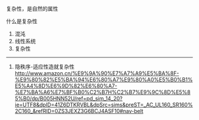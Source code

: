 复杂性，是自然的属性

什么是复杂性

1. 混沌
2. 线性系统
3. 复杂性

---

1. 隐秩序-适应性造就复杂性
http://www.amazon.cn/%E9%9A%90%E7%A7%A9%E5%BA%8F-%E9%80%82%E5%BA%94%E6%80%A7%E9%80%A0%E5%B0%B1%E5%A4%8D%E6%9D%82%E6%80%A7-%E7%BA%A6%E7%BF%B0%C2%B7H%C2%B7%E9%9C%8D%E5%85%B0/dp/B005HNN52U/ref=pd_sim_14_20?ie=UTF8&dpID=41Z6DTKRVBL&dpSrc=sims&preST=_AC_UL160_SR160%2C160_&refRID=0ZS3JEXZ3G6BCJ4ASF10#nav-belt

